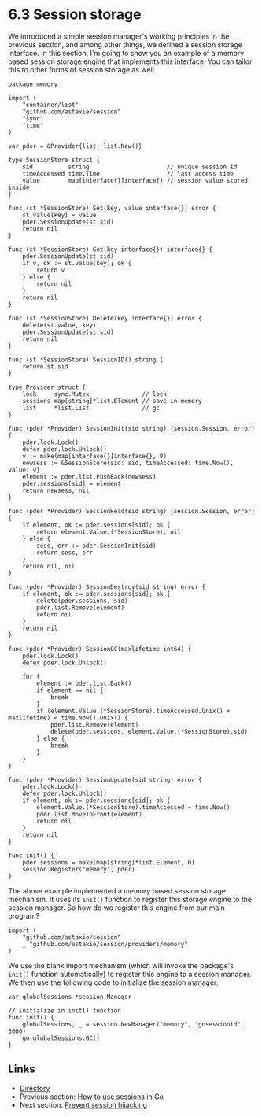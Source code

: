 # 6.3 Session storage

We introduced a simple session manager's working principles in the previous section, and among other things, we defined a session storage interface. In this section, I'm going to show you an example of a memory based session storage engine that implements this interface. You can tailor this to other forms of session storage as well.

	package memory
	
	import (
	    "container/list"
	    "github.com/astaxie/session"
	    "sync"
	    "time"
	)
	
	var pder = &Provider{list: list.New()}
	
	type SessionStore struct {
	    sid          string                      // unique session id
	    timeAccessed time.Time                   // last access time
	    value        map[interface{}]interface{} // session value stored inside
	}
	
	func (st *SessionStore) Set(key, value interface{}) error {
	    st.value[key] = value
	    pder.SessionUpdate(st.sid)
	    return nil
	}
	
	func (st *SessionStore) Get(key interface{}) interface{} {
	    pder.SessionUpdate(st.sid)
	    if v, ok := st.value[key]; ok {
	        return v
	    } else {
	        return nil
	    }
	    return nil
	}
	
	func (st *SessionStore) Delete(key interface{}) error {
	    delete(st.value, key)
	    pder.SessionUpdate(st.sid)
	    return nil
	}
	
	func (st *SessionStore) SessionID() string {
	    return st.sid
	}
	
	type Provider struct {
	    lock     sync.Mutex               // lock
	    sessions map[string]*list.Element // save in memory
	    list     *list.List               // gc
	}
	
	func (pder *Provider) SessionInit(sid string) (session.Session, error) {
	    pder.lock.Lock()
	    defer pder.lock.Unlock()
	    v := make(map[interface{}]interface{}, 0)
	    newsess := &SessionStore{sid: sid, timeAccessed: time.Now(), value: v}
	    element := pder.list.PushBack(newsess)
	    pder.sessions[sid] = element
	    return newsess, nil
	}
	
	func (pder *Provider) SessionRead(sid string) (session.Session, error) {
	    if element, ok := pder.sessions[sid]; ok {
	        return element.Value.(*SessionStore), nil
	    } else {
	        sess, err := pder.SessionInit(sid)
	        return sess, err
	    }
	    return nil, nil
	}
	
	func (pder *Provider) SessionDestroy(sid string) error {
	    if element, ok := pder.sessions[sid]; ok {
	        delete(pder.sessions, sid)
	        pder.list.Remove(element)
	        return nil
	    }
	    return nil
	}
	
	func (pder *Provider) SessionGC(maxlifetime int64) {
	    pder.lock.Lock()
	    defer pder.lock.Unlock()
	
	    for {
	        element := pder.list.Back()
	        if element == nil {
	            break
	        }
	        if (element.Value.(*SessionStore).timeAccessed.Unix() + maxlifetime) < time.Now().Unix() {
	            pder.list.Remove(element)
	            delete(pder.sessions, element.Value.(*SessionStore).sid)
	        } else {
	            break
	        }
	    }
	}
	
	func (pder *Provider) SessionUpdate(sid string) error {
	    pder.lock.Lock()
	    defer pder.lock.Unlock()
	    if element, ok := pder.sessions[sid]; ok {
	        element.Value.(*SessionStore).timeAccessed = time.Now()
	        pder.list.MoveToFront(element)
	        return nil
	    }
	    return nil
	}
	
	func init() {
	    pder.sessions = make(map[string]*list.Element, 0)
	    session.Register("memory", pder)
	}


The above example implemented a memory based session storage mechanism. It uses its `init()` function to register this storage engine to the session manager. So how do we register this engine from our main program?

	import (
	    "github.com/astaxie/session"
	    _ "github.com/astaxie/session/providers/memory"
	)

We use the blank import mechanism (which will invoke the package's `init()` function automatically) to register this engine to a session manager. We then use the following code to initialize the session manager:

	var globalSessions *session.Manager
	
	// initialize in init() function
	func init() {
	    globalSessions, _ = session.NewManager("memory", "gosessionid", 3600)
	    go globalSessions.GC()
	}

## Links

- [Directory](preface.md)
- Previous section: [How to use sessions in Go](06.2.md)
- Next section: [Prevent session hijacking](06.4.md)
